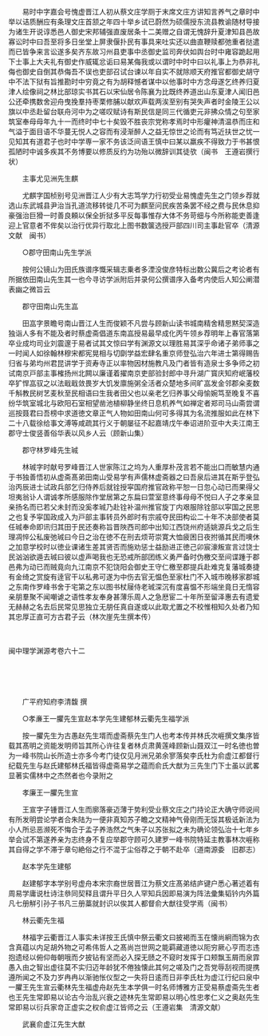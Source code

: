 <!-- { "loadSidebar": true } -->
　　易时中字嘉会号愧虚晋江人初从蔡文庄学厕于末席文庄方讲知言养气之章时中举以诘质酬应有条理文庄首颔之年四十举乡试已蔚然为硕儒授东流县教谕随材导接为诸生开说谆悉邑人御史宋邦辅强直废居条十二美赠之自谓无愧辞升夏津知县邑故寡讼时中曰吾至将多日坐堂上屏隶偃扑民有事具来吐实还以曲直鞭赎都弛重者挞遣而已皆争来言讼遂多矣齐东故习州县吏事中丞御史监司奔伏如舆台时中雍容跪起用下士事上大夫礼有御史作威辄忿诟曰易某侮我或以谓时中时中曰以礼事上为恭非礼侮也御史自倒其恭侮吾不误也吏部召试台谏以年自实不就除顺天府推官都御史胡守中不法下狱有旨推勘时中穷竟之有为胡释憾者谋中以他事时中方念母遂乞终养归夏津人绘像祠之林比部琼实书其石以宋仙居令陈襄为比既终养道出山东夏津人闻旧邑公还牵携数舍迎舟曳挽羣持枣栗修脯以献欢声载两涘至别有哭失声者时金陵王公以旗以中丞赴留台联舟河中为之嗟叹赋诗有斯民信是同三代循吏元非拂众情之句至家筑室奉母母年九十一而终时中七十矣毁不胜丧宗党称孝焉时中形癯神清温恭而庄和气溢于面目语不华蔓无悦人之容而有浸渐醉人之益无惊世之论而有笃近扶世之忧一见知其有道君子也时中学専一家不务该泛间语王慎中曰某以羸疾不得致力于书甚恨孤陋时中诚多疾其不务博要以修质反约为功殆以微辞训其徒欤（闽书　王遵岩撰行状）

　　主事尤见洲先生麒

　　尤麒字国桢别号见洲晋江人少有大志笃学力行初受业易愧虚先生之门领乡荐就选山东武城县尹治当孔道流移转徙几不可为麒至问民疾苦条罢不经之费与民休息抑豪强治巨猾一时善良頼以保全折狱多平反每事惟存大体不务苛细与今所称能吏善逢迎上官意者不侔矣以治行优异行取北上图书数箧选授戸部四川司主事赴官卒（清源文献　闽书）

　　○郡守田南山先生学派

　　按何公镜山为田氏族谱序慨采辑志乗者多湮没俊彦特标出数公冀后之考论者有所据依田南山先生其一也今寻访学派附后并录何公撰谱序入备考内使后人知公阐潜表幽之微旨云

　　郡守田南山先生嵓

　　田嵓字景瞻号南山晋江人生而俊颖不凡尝与顾新山读书城南精舍精思黙契深造独诣人多有不能及者时蔡虚斋倡道东南嵓授易最早成化丙午领乡荐明年上春官落第卒业成均司业刘震邃于易者试其文惊曰学有渊源文以理胜易其深乎命诸子弟师事之一时闻人如徐翰林穆宋都宪晃相与切劘学益宏肆名重京师登弘治六年进士第得赐告归省与弟均州君昆讲学于资寿寺正以率物因材施教凡及门者皆有造泉士多争师之初试南京戸部主事榷扬州北闗以廉谨着擢南京吏部验封郎中寻升湖广寳庆知府岷藩校卒犷悍嵓驭之以法戢戢敛畏岁大饥发廪施粥全活者众楚地多间旷嵓发金邻郡籴麦数千斛教民树艺麦秋至民相语曰生我者田父也以亲老乞归养事父母愉婉笃至晚复不喜纷华筑室城北与欧阳石室相望凿池植柳静坐终日息机养气如禅定者郑司马山斋尝谓巡按聂君曰吾榜中求道徳文章正气人物如田南山何可多得其为名流推服如此在林下二十八载徐给事文溥等咸疏其行义于朝屡征不起嘉靖戊午奉诏进阶亚中大夫江南王郡守士俊竖善俗华表以风乡人云（顾新山集）

　　郡守林罗峰先生珹

　　林珹字时献号罗峰晋江人世家陈江之坞为人重厚朴茂言若不能出口而敏慧内通于书独善悟初从虚斋髙弟田南山受易学有声儒林虚斋器之曰吾泉后进其在斯乎登弘治丙辰进士试政兵部乞归侍养后就铨授寜国府推官政称平恕一日忽心动已而果得父坦夷翁讣人谓诚孝所感服除作堂居第之东扁曰萱室意终事母母不悦曰人子之孝亲显亲扬名而已若父未封而没奚孝珹乃赴铨补温州推官旋丁内艰服除铨部以寜国之民思之也复予寜国政成入为戸部主事转员外郎时有宗戚夺民田构讼二十年不决部使者莫任珹奉命即讯归其田于民还奏称旨晋陜西司郎中出知江西饶州府适姚源兵戈之后生理凋悴公私废弛珹曰今日之治在徳不在刑去烦苛崇寛大恤疲困日夜拊循其民而噢休之加意学校时以徳业课诸生差其贤否而施劝惩士益励进正徳己卯宸濠叛宣言过饶士民汹汹欲遁去珹曰彼以虚声喝我也无恐戒所部团练义勇严备时伪檄交至间谍踵于郡邑弗为动已而贼竟向九江南京不犯饶阳会御史王守仁檄至郡提兵赴难克复藩城奏捷有金绮之赏旋有逹官干以私弗可遂为中伤去官无愠色至家杜门不入城市晚移家郡城之东南作罗峰书舍于宅第之东以图书杖屦侍老珹深沉有度喜愠不形端坐竟日无惰容亲朋羣聚不闻嘲谑之语性孝友奉身甚薄乐周人之急厯宦二十年所至留泽惠去有遗爱无赫赫之名去后民常见思独立无朋任真自遂或以此取尤置之不校惟相知久处者乃知其忠厚正直可方古君子云（林次崖先生撰本传） 

　
　

闽中理学渊源考卷六十二

　

　　

　　广平府知府李清馥 撰

　　○孝亷王一臞先生宣赵本学先生建郁林云衢先生福学派

　　按一臞先生为古愚赵先生壻而虚斋蔡先生门人也考本传并林氏次崕撰文集序皆载其髙明之资能发明师旨其所心许往复者林贞肃黄莲峰顾新山聂双江一时名徳也曽为一峰书院山长所造士亦多今考门徒仅见月洲兄弟余寥落矣李氏杜为俞虚江都督行纪载先生与赵氏建郁林氏福皆得虚斋易学之蕴而俞氏大猷为三先生门下士虽以武畧显著实儒林中之杰然者也今录附之

　　孝廉王一臞先生宣

　　王宣字子锺晋江人生而廓落豪迈薄于势利受业蔡文庄之门持论正大确守师说间有所发明尝论学者合朱陆为一便非真知苏子瞻之文精神气骨刚而无馁其极诋新法为小人所忌恶濒死不悔合于孟子养浩然之气朱子以苏张拟之未为确论领弘治十七年乡举会试不第遂养亲为志终身不复应举郡守顾可久建罗一峰书院特延主教事林次崕称其自得之学不滞于章句絶俗之行不混于尘俗荐之于朝不赴卒（道南源委　旧郡志）

　　赵本学先生建郁

　　赵建郁字本学别号虚舟本宋宗裔世居晋江为蔡文庄髙弟结庐键户悉心著述着有周易学庸说杜诗注叅同契释且谓升平日久人罕知兵因即易演为阵法彚集韬钤内外篇凡七册觧引孙子书凡三册藁就封识以俟其人都督俞大猷往受学焉（闽书）

　　林云衢先生福

　　林福字云衢晋江人事实未详按王氏慎中祭云衢文曰披褐而玉在懐尚絅而锦为衣含真蕴以内足胡外物之可希伟哲人之髙尚岂世网之能羁藏道徳以阨穷厥心亨而志违抱遗经以俯仰毎朝哦而夕披钻有坚而必入探无赜之不窥时发挥于口颊飘玉屑而泉霏愚入由之智出虚往莫不实归迈年龄犹不倦独懐此其何之嗟及门之吾党辱刮视而提携遵所闻之不及力岁冉冉以渐驰怅仪型之一失将日逺而日非李氏杜为虚江行纪曰泉中一臞王先生宣云衢林先生福虚舟赵先生本学俱一时名师博雅方正受易蔡虚斋先生者也王先生常即易以论古今治乱兴衰之迹林先生常即易以明心性忠孝仁义之奥赵先生常即易以衍兵家竒正虚实之权俞虚江皆师之云（王遵岩集　清源文献）

　　武襄俞虚江先生大猷

